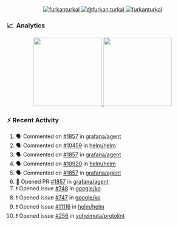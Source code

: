 <p align="center">
  <a href="https://linkedin.com/in/furkanturkal" target="blank">
    <img src="https://img.shields.io/badge/linkedin-%230077B5.svg?&style=for-the-badge&logo=linkedin&logoColor=white" alt="furkanturkal" />
  </a>
  <a href="https://medium.com/@furkan.turkal" target="blank">
    <img src="https://img.shields.io/badge/medium-%2312100E.svg?&style=for-the-badge&logo=medium&logoColor=white" alt="@furkan.turkal" />
  </a>
  <a href="https://twitter.com/furkanturkaI" target="blank">
    <img src="https://img.shields.io/badge/Twitter-1DA1F2?style=for-the-badge&logo=twitter&logoColor=white" alt="furkanturkaI" />
  </a>
</p>

### 📈 &nbsp;Analytics

<p align="center">
  <a href="https://coderstats.net/github/#Dentrax">
    <img height="180em" src="https://github-readme-stats-eight-theta.vercel.app/api?username=Dentrax&show_icons=true&theme=algolia&include_all_commits=true&count_private=true&line_height=26"/>
    <img height="180em" src="https://github-readme-stats-eight-theta.vercel.app/api/top-langs/?username=Dentrax&layout=compact&langs_count=8&theme=algolia&line_height=26"/>
  </a>
</p>

### :zap: Recent Activity

<!--START_SECTION:activity-->
1. 🗣 Commented on [#1857](https://github.com/grafana/agent/issues/1857) in [grafana/agent](https://github.com/grafana/agent)
2. 🗣 Commented on [#10459](https://github.com/helm/helm/issues/10459) in [helm/helm](https://github.com/helm/helm)
3. 🗣 Commented on [#1857](https://github.com/grafana/agent/issues/1857) in [grafana/agent](https://github.com/grafana/agent)
4. 🗣 Commented on [#10920](https://github.com/helm/helm/issues/10920) in [helm/helm](https://github.com/helm/helm)
5. 🗣 Commented on [#1857](https://github.com/grafana/agent/issues/1857) in [grafana/agent](https://github.com/grafana/agent)
6. 💪 Opened PR [#1857](https://github.com/grafana/agent/pull/1857) in [grafana/agent](https://github.com/grafana/agent)
7. ❗️ Opened issue [#748](https://github.com/google/ko/issues/748) in [google/ko](https://github.com/google/ko)
8. ❗️ Opened issue [#747](https://github.com/google/ko/issues/747) in [google/ko](https://github.com/google/ko)
9. ❗️ Opened issue [#11116](https://github.com/helm/helm/issues/11116) in [helm/helm](https://github.com/helm/helm)
10. ❗️ Opened issue [#256](https://github.com/yoheimuta/protolint/issues/256) in [yoheimuta/protolint](https://github.com/yoheimuta/protolint)
<!--END_SECTION:activity-->
